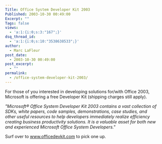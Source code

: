 ```yaml
---
Title: Office System Developer Kit 2003
Published: 2003-10-30 00:49:00
Excerpt: ""
Tags: false
views:
  - 'a:1:{i:0;s:3:"167";}'
dsq_thread_id:
  - 'a:1:{i:0;s:10:"3538638533";}'
author:
  - Marc LaFleur
post_date:
  - 2003-10-30 00:49:00
post_excerpt:
  - ""
permalink:
  - /office-system-developer-kit-2003/
---
```

<p>For those of you interested in developing solutions for/with Office 2003, Microsoft is offering a free Developer Kit (shipping charges still apply). </p>
<p><i>"Microsoft&#174; Office System Developer Kit 2003 contains a vast collection of SDKs, white papers, code samples, demonstrations, case studies, and other useful resources to help developers immediately realize efficiency creating business productivity solutions. It is a valuable asset for both new and experienced Microsoft Office System Developers."</i></p>
<p>Surf over to <a href="http://www.officedevkit.com">www.officedevkit.com</a> to pick one up. </p>
<p>&nbsp;</p>